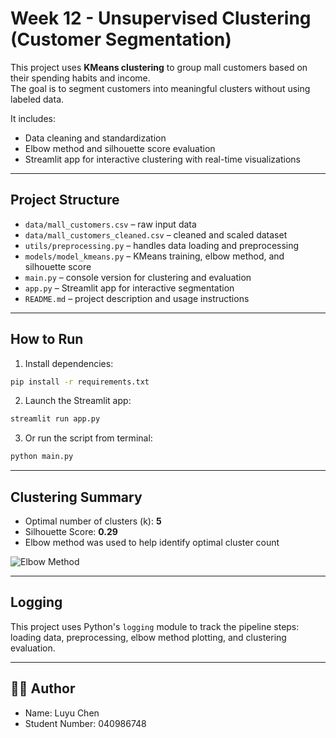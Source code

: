 # Week 12 - Unsupervised Clustering (Customer Segmentation)

This project uses **KMeans clustering** to group mall customers based on their spending habits and income.  
The goal is to segment customers into meaningful clusters without using labeled data.

It includes:
- Data cleaning and standardization
- Elbow method and silhouette score evaluation
- Streamlit app for interactive clustering with real-time visualizations

---

##  Project Structure

- `data/mall_customers.csv` – raw input data
- `data/mall_customers_cleaned.csv` – cleaned and scaled dataset
- `utils/preprocessing.py` – handles data loading and preprocessing
- `models/model_kmeans.py` – KMeans training, elbow method, and silhouette score
- `main.py` – console version for clustering and evaluation
- `app.py` – Streamlit app for interactive segmentation
- `README.md` – project description and usage instructions

---

##  How to Run

1. Install dependencies:

```bash
pip install -r requirements.txt
```

2. Launch the Streamlit app:

```bash
streamlit run app.py
```

3. Or run the script from terminal:

```bash
python main.py
```

---

## Clustering Summary

- Optimal number of clusters (k): **5**
- Silhouette Score: **0.29**
- Elbow method was used to help identify optimal cluster count

![Elbow Method](images/elbow_plot.png)

---

## Logging

This project uses Python's `logging` module to track the pipeline steps:  
loading data, preprocessing, elbow method plotting, and clustering evaluation.

---

## 👩‍🎓 Author

- Name: Luyu Chen  
- Student Number: 040986748